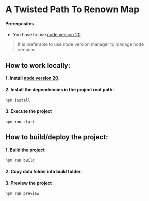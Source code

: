 # A Twisted Path To Renown Map

#### Prerequisites
- You have to use [node version 20](https://nodejs.org/en/download).
> It is preferable to use node version manager to manage node versions.


## How to work locally:
#### 1. Install [node version 20](https://nodejs.org/en/download).
#### 2. Install the dependencies in the project root path:
   ```
   npm install
   ```
#### 3. Execute the project
   ```
   npm run start
   ```

## How to build/deploy the project:
#### 1. Build the project
   ```
   npm run build
   ```

#### 2. Copy data folder into build folder.

#### 3. Preview the project
   ```
   npm run preview
   ```